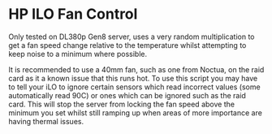 # HP ILO Fan Control

Only tested on DL380p Gen8 server, uses a very random multiplication to get a fan speed change relative to the temperature whilst attempting to keep noise to a minimum where possible.

It is recommended to use a 40mm fan, such as one from Noctua, on the raid card as it a known issue that this runs hot. To use this script you may have to tell your iLO to ignore certain sensors which read incorrect values (some automatically read 90C) or ones which can be ignored such as the raid card. This will stop the server from locking the fan speed above the minimum you set whilst still ramping up when areas of more importance are having thermal issues.
